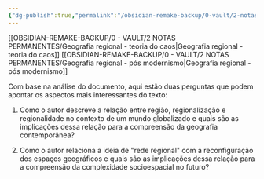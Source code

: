 ```yaml
---
{"dg-publish":true,"permalink":"/obsidian-remake-backup/0-vault/2-notas-permanentes/duas-perguntas-para-o-texto/","tags":["permanente"],"dgHomeLink":true,"dgShowLocalGraph":true,"dgShowFileTree":true,"dgEnableSearch":true,"noteIcon":""}
---
```


[[OBSIDIAN-REMAKE-BACKUP/0 - VAULT/2 NOTAS PERMANENTES/Geografia regional - teoria do caos\|Geografia regional - teoria do caos]]
[[OBSIDIAN-REMAKE-BACKUP/0 - VAULT/2 NOTAS PERMANENTES/Geografia regional - pós modernismo\|Geografia regional - pós modernismo]]

Com base na análise do documento, aqui estão duas perguntas que podem apontar os aspectos mais interessantes do texto:

1. Como o autor descreve a relação entre região, regionalização e regionalidade no contexto de um mundo globalizado e quais são as implicações dessa relação para a compreensão da geografia contemporânea?

2. Como o autor relaciona a ideia de "rede regional" com a reconfiguração dos espaços geográficos e quais são as implicações dessa relação para a compreensão da complexidade socioespacial no futuro?